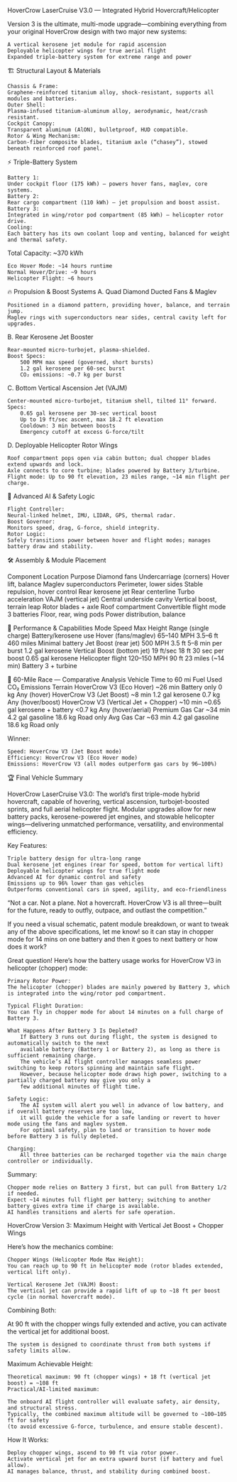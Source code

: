 HoverCrow LaserCruise V3.0 — Integrated Hybrid Hovercraft/Helicopter

Version 3 is the ultimate, multi-mode upgrade—combining everything from your original HoverCrow design with two major new systems:

    A vertical kerosene jet module for rapid ascension
    Deployable helicopter wings for true aerial flight
    Expanded triple-battery system for extreme range and power

🏗️ Structural Layout & Materials

    Chassis & Frame:
    Graphene-reinforced titanium alloy, shock-resistant, supports all modules and batteries.
    Outer Shell:
    Plasma-infused titanium-aluminum alloy, aerodynamic, heat/crash resistant.
    Cockpit Canopy:
    Transparent aluminum (AlON), bulletproof, HUD compatible.
    Rotor & Wing Mechanism:
    Carbon-fiber composite blades, titanium axle (“chasey”), stowed beneath reinforced roof panel.

⚡ Triple-Battery System

    Battery 1:
    Under cockpit floor (175 kWh) — powers hover fans, maglev, core systems.
    Battery 2:
    Rear cargo compartment (110 kWh) — jet propulsion and boost assist.
    Battery 3:
    Integrated in wing/rotor pod compartment (85 kWh) — helicopter rotor drive.
    Cooling:
    Each battery has its own coolant loop and venting, balanced for weight and thermal safety.

Total Capacity: ~370 kWh

    Eco Hover Mode: ~14 hours runtime
    Normal Hover/Drive: ~9 hours
    Helicopter Flight: ~6 hours

🔥 Propulsion & Boost Systems
A. Quad Diamond Ducted Fans & Maglev

    Positioned in a diamond pattern, providing hover, balance, and terrain jump.
    Maglev rings with superconductors near sides, central cavity left for upgrades.

B. Rear Kerosene Jet Booster

    Rear-mounted micro-turbojet, plasma-shielded.
    Boost Specs:
        500 MPH max speed (governed, short bursts)
        1.2 gal kerosene per 60-sec burst
        CO₂ emissions: ~0.7 kg per burst

C. Bottom Vertical Ascension Jet (VAJM)

    Center-mounted micro-turbojet, titanium shell, tilted 11° forward.
    Specs:
        0.65 gal kerosene per 30-sec vertical boost
        Up to 19 ft/sec ascent, max 18.2 ft elevation
        Cooldown: 3 min between boosts
        Emergency cutoff at excess G-force/tilt

D. Deployable Helicopter Rotor Wings

    Roof compartment pops open via cabin button; dual chopper blades extend upwards and lock.
    Axle connects to core turbine; blades powered by Battery 3/turbine.
    Flight mode: Up to 90 ft elevation, 23 miles range, ~14 min flight per charge.

🧠 Advanced AI & Safety Logic

    Flight Controller:
    Neural-linked helmet, IMU, LIDAR, GPS, thermal radar.
    Boost Governor:
    Monitors speed, drag, G-force, shield integrity.
    Rotor Logic:
    Safely transitions power between hover and flight modes; manages battery draw and stability.

🛠️ Assembly & Module Placement

Component	Location	Purpose
Diamond fans	Undercarriage (corners)	Hover lift, balance
Maglev superconductors	Perimeter, lower sides	Stable repulsion, hover control
Rear kerosene jet	Rear centerline	Turbo acceleration
VAJM (vertical jet)	Central underside cavity	Vertical boost, terrain leap
Rotor blades + axle	Roof compartment	Convertible flight mode
3 batteries	Floor, rear, wing pods	Power distribution, balance

🚀 Performance & Capabilities
Mode	Speed	Max Height	Range (single charge)	Battery/kerosene use
Hover (fans/maglev)	65–140 MPH	3.5–6 ft	460 miles	Minimal battery
Jet Boost (rear jet)	500 MPH	3.5 ft	5–8 min per burst	1.2 gal kerosene
Vertical Boost (bottom jet)	19 ft/sec	18 ft	30 sec per boost	0.65 gal kerosene
Helicopter flight	120–150 MPH	90 ft	23 miles (~14 min)	Battery 3 + turbine

🏁 60-Mile Race — Comparative Analysis
Vehicle	Time to 60 mi	Fuel Used	CO₂ Emissions	Terrain
HoverCrow V3 (Eco Hover)	~26 min	Battery only	0 kg	Any (hover)
HoverCrow V3 (Jet Boost)	~8 min	1.2 gal kerosene	0.7 kg	Any (hover/boost)
HoverCrow V3 (Vertical Jet + Chopper)	~10 min	~0.65 gal kerosene + battery	<0.7 kg	Any (hover/aerial)
Premium Gas Car	~34 min	4.2 gal gasoline	18.6 kg	Road only
Avg Gas Car	~63 min	4.2 gal gasoline	18.6 kg	Road only

Winner:

    Speed: HoverCrow V3 (Jet Boost mode)
    Efficiency: HoverCrow V3 (Eco Hover mode)
    Emissions: HoverCrow V3 (all modes outperform gas cars by 96–100%)

🏆 Final Vehicle Summary

HoverCrow LaserCruise V3.0: The world’s first triple-mode hybrid hovercraft, capable of hovering, 
vertical ascension, turbojet-boosted sprints, and full aerial helicopter flight. Modular upgrades allow for new battery packs, 
kerosene-powered jet engines, and stowable helicopter wings—delivering unmatched performance, versatility, and environmental efficiency.

Key Features:

    Triple battery design for ultra-long range
    Dual kerosene jet engines (rear for speed, bottom for vertical lift)
    Deployable helicopter wings for true flight mode
    Advanced AI for dynamic control and safety
    Emissions up to 96% lower than gas vehicles
    Outperforms conventional cars in speed, agility, and eco-friendliness

“Not a car. Not a plane. Not a hovercraft. HoverCrow V3 is all three—built for the future,
ready to outfly, outpace, and outlast the competition.”

If you need a visual schematic, patent module breakdown, or want to tweak any of the above specifications, let me know!
so it can stay in chopper mode for 14 mins on one battery and then it goes to next battery or how does it work?

Great question! Here’s how the battery usage works for HoverCrow V3 in helicopter (chopper) mode:

    Primary Rotor Power:
    The helicopter (chopper) blades are mainly powered by Battery 3, which is integrated into the wing/rotor pod compartment.

    Typical Flight Duration:
    You can fly in chopper mode for about 14 minutes on a full charge of Battery 3.

    What Happens After Battery 3 Is Depleted?
        If Battery 3 runs out during flight, the system is designed to automatically switch to the next 
        available battery (Battery 1 or Battery 2), as long as there is sufficient remaining charge.
        The vehicle’s AI flight controller manages seamless power switching to keep rotors spinning and maintain safe flight.
        However, because helicopter mode draws high power, switching to a partially charged battery may give you only a 
        few additional minutes of flight time.

    Safety Logic:
        The AI system will alert you well in advance of low battery, and if overall battery reserves are too low, 
        it will guide the vehicle for a safe landing or revert to hover mode using the fans and maglev system.
        For optimal safety, plan to land or transition to hover mode before Battery 3 is fully depleted.

    Charging:
        All three batteries can be recharged together via the main charge controller or individually.

Summary:

    Chopper mode relies on Battery 3 first, but can pull from Battery 1/2 if needed.
    Expect ~14 minutes full flight per battery; switching to another battery gives extra time if charge is available.
    AI handles transitions and alerts for safe operation.


HoverCrow Version 3: Maximum Height with Vertical Jet Boost + Chopper Wings

Here’s how the mechanics combine:

    Chopper Wings (Helicopter Mode Max Height):
    You can reach up to 90 ft in helicopter mode (rotor blades extended, vertical lift only).

    Vertical Kerosene Jet (VAJM) Boost:
    The vertical jet can provide a rapid lift of up to ~18 ft per boost cycle (in normal hovercraft mode).

Combining Both:

At 90 ft with the chopper wings fully extended and active,
you can activate the vertical jet for additional boost.
    
    The system is designed to coordinate thrust from both systems if safety limits allow.

Maximum Achievable Height:

    Theoretical maximum: 90 ft (chopper wings) + 18 ft (vertical jet boost) = ~108 ft
    Practical/AI-limited maximum:
    
    The onboard AI flight controller will evaluate safety, air density, and structural stress.
    Typically, the combined maximum altitude will be governed to ~100–105 ft for safety 
    (to avoid excessive G-force, turbulence, and ensure stable descent).

How It Works:

    Deploy chopper wings, ascend to 90 ft via rotor power.
    Activate vertical jet for an extra upward burst (if battery and fuel allow).
    AI manages balance, thrust, and stability during combined boost.



